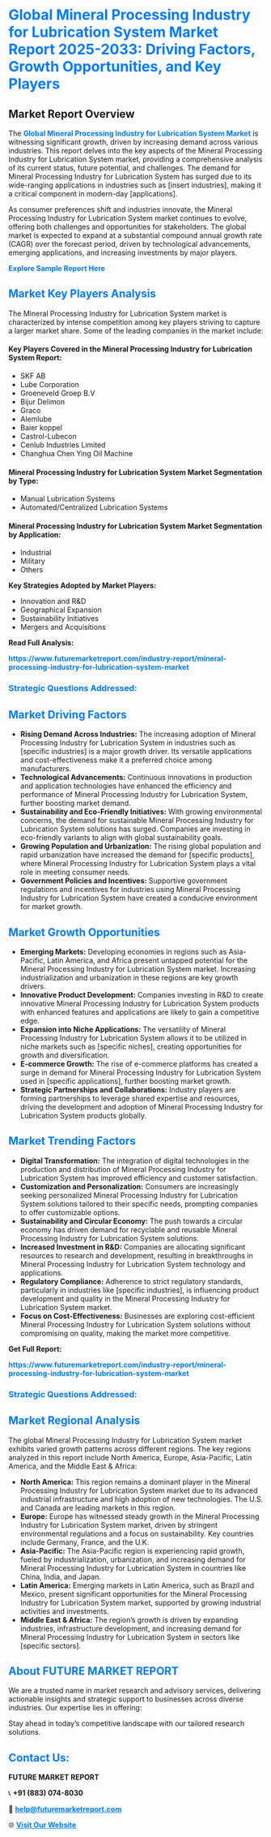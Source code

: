 <h1 style="color: #007BFF;">Global Mineral Processing Industry for Lubrication System Market Report 2025-2033: Driving Factors, Growth Opportunities, and Key Players</h1>

<section id="overview">
<h2>Market Report Overview</h2>
<p>The <a href="https://www.futuremarketreport.com/industry-report/mineral-processing-industry-for-lubrication-system-market" style="color: #007BFF; text-decoration: none;"><strong>Global Mineral Processing Industry for Lubrication System Market</strong></a> is witnessing significant growth, driven by increasing demand across various industries. This report delves into the key aspects of the Mineral Processing Industry for Lubrication System market, providing a comprehensive analysis of its current status, future potential, and challenges. The demand for Mineral Processing Industry for Lubrication System has surged due to its wide-ranging applications in industries such as [insert industries], making it a critical component in modern-day [applications].</p>
<p>As consumer preferences shift and industries innovate, the Mineral Processing Industry for Lubrication System market continues to evolve, offering both challenges and opportunities for stakeholders. The global market is expected to expand at a substantial compound annual growth rate (CAGR) over the forecast period, driven by technological advancements, emerging applications, and increasing investments by major players.</p>
</section>

<section id="overview">
<p><a href="https://www.futuremarketreport.com/request-sample/reportId=52730" style="color: #007BFF; text-decoration: none;"><strong>Explore Sample Report Here</strong></a></p>
</section>

<section id="key-players">
<h2 style="color: #007BFF;">Market Key Players Analysis</h2>
<p>The Mineral Processing Industry for Lubrication System market is characterized by intense competition among key players striving to capture a larger market share. Some of the leading companies in the market include:</p>
<h4>Key Players Covered in the Mineral Processing Industry for Lubrication System Report:</h4>
<ul><li>SKF AB</li><li>Lube Corporation</li><li>Groeneveld Groep B.V</li><li>Bijur Delimon</li><li>Graco</li><li>Alemlube</li><li>Baier koppel</li><li>Castrol-Lubecon</li><li>Cenlub Industries Limited</li><li>Changhua Chen Ying Oil Machine</li></ul>
<h4>Mineral Processing Industry for Lubrication System Market Segmentation by Type:</h4>
<ul><li>Manual Lubrication Systems</li><li>Automated/Centralized Lubrication Systems</li></ul>

<h4>Mineral Processing Industry for Lubrication System Market Segmentation by Application:</h4>
<ul><li>Industrial</li><li>Military</li><li>Others</li></ul>
<p><strong>Key Strategies Adopted by Market Players:</strong></p>
<ul>
<li>Innovation and R&D</li>
<li>Geographical Expansion</li>
<li>Sustainability Initiatives</li>
<li>Mergers and Acquisitions</li>
</ul>
</section>

<section>
<p><strong>Read Full Analysis: </strong></p><a href="https://www.futuremarketreport.com/industry-report/mineral-processing-industry-for-lubrication-system-market" style="color: #007BFF; text-decoration: none;"><strong>https://www.futuremarketreport.com/industry-report/mineral-processing-industry-for-lubrication-system-market</strong></a>
<h3 style="color: #007BFF;">Strategic Questions Addressed:</h3>
</section>

<section id="driving-factors">
<h2 style="color: #007BFF;">Market Driving Factors</h2>
<ul>
<li><strong>Rising Demand Across Industries:</strong> The increasing adoption of Mineral Processing Industry for Lubrication System in industries such as [specific industries] is a major growth driver. Its versatile applications and cost-effectiveness make it a preferred choice among manufacturers.</li>
<li><strong>Technological Advancements:</strong> Continuous innovations in production and application technologies have enhanced the efficiency and performance of Mineral Processing Industry for Lubrication System, further boosting market demand.</li>
<li><strong>Sustainability and Eco-Friendly Initiatives:</strong> With growing environmental concerns, the demand for sustainable Mineral Processing Industry for Lubrication System solutions has surged. Companies are investing in eco-friendly variants to align with global sustainability goals.</li>
<li><strong>Growing Population and Urbanization:</strong> The rising global population and rapid urbanization have increased the demand for [specific products], where Mineral Processing Industry for Lubrication System plays a vital role in meeting consumer needs.</li>
<li><strong>Government Policies and Incentives:</strong> Supportive government regulations and incentives for industries using Mineral Processing Industry for Lubrication System have created a conducive environment for market growth.</li>
</ul>
</section>

<section id="growth-opportunities">
<h2 style="color: #007BFF;">Market Growth Opportunities</h2>
<ul>
<li><strong>Emerging Markets:</strong> Developing economies in regions such as Asia-Pacific, Latin America, and Africa present untapped potential for the Mineral Processing Industry for Lubrication System market. Increasing industrialization and urbanization in these regions are key growth drivers.</li>
<li><strong>Innovative Product Development:</strong> Companies investing in R&D to create innovative Mineral Processing Industry for Lubrication System products with enhanced features and applications are likely to gain a competitive edge.</li>
<li><strong>Expansion into Niche Applications:</strong> The versatility of Mineral Processing Industry for Lubrication System allows it to be utilized in niche markets such as [specific niches], creating opportunities for growth and diversification.</li>
<li><strong>E-commerce Growth:</strong> The rise of e-commerce platforms has created a surge in demand for Mineral Processing Industry for Lubrication System used in [specific applications], further boosting market growth.</li>
<li><strong>Strategic Partnerships and Collaborations:</strong> Industry players are forming partnerships to leverage shared expertise and resources, driving the development and adoption of Mineral Processing Industry for Lubrication System products globally.</li>
</ul>
</section>

<section id="trending-factors">
<h2 style="color: #007BFF;">Market Trending Factors</h2>
<ul>
<li><strong>Digital Transformation:</strong> The integration of digital technologies in the production and distribution of Mineral Processing Industry for Lubrication System has improved efficiency and customer satisfaction.</li>
<li><strong>Customization and Personalization:</strong> Consumers are increasingly seeking personalized Mineral Processing Industry for Lubrication System solutions tailored to their specific needs, prompting companies to offer customizable options.</li>
<li><strong>Sustainability and Circular Economy:</strong> The push towards a circular economy has driven demand for recyclable and reusable Mineral Processing Industry for Lubrication System solutions.</li>
<li><strong>Increased Investment in R&D:</strong> Companies are allocating significant resources to research and development, resulting in breakthroughs in Mineral Processing Industry for Lubrication System technology and applications.</li>
<li><strong>Regulatory Compliance:</strong> Adherence to strict regulatory standards, particularly in industries like [specific industries], is influencing product development and quality in the Mineral Processing Industry for Lubrication System market.</li>
<li><strong>Focus on Cost-Effectiveness:</strong> Businesses are exploring cost-efficient Mineral Processing Industry for Lubrication System solutions without compromising on quality, making the market more competitive.</li>
</ul>
</section>

<section>
<p><strong>Get Full Report: </strong></p><a href="https://www.futuremarketreport.com/industry-report/mineral-processing-industry-for-lubrication-system-market" style="color: #007BFF; text-decoration: none;"><strong>https://www.futuremarketreport.com/industry-report/mineral-processing-industry-for-lubrication-system-market</strong></a>
<h3 style="color: #007BFF;">Strategic Questions Addressed:</h3>
</section>


<section id="regional-analysis">
<h2 style="color: #007BFF;">Market Regional Analysis</h2>
<p>The global Mineral Processing Industry for Lubrication System market exhibits varied growth patterns across different regions. The key regions analyzed in this report include North America, Europe, Asia-Pacific, Latin America, and the Middle East & Africa:</p>
<ul>
<li><strong>North America:</strong> This region remains a dominant player in the Mineral Processing Industry for Lubrication System market due to its advanced industrial infrastructure and high adoption of new technologies. The U.S. and Canada are leading markets in this region.</li>
<li><strong>Europe:</strong> Europe has witnessed steady growth in the Mineral Processing Industry for Lubrication System market, driven by stringent environmental regulations and a focus on sustainability. Key countries include Germany, France, and the U.K.</li>
<li><strong>Asia-Pacific:</strong> The Asia-Pacific region is experiencing rapid growth, fueled by industrialization, urbanization, and increasing demand for Mineral Processing Industry for Lubrication System in countries like China, India, and Japan.</li>
<li><strong>Latin America:</strong> Emerging markets in Latin America, such as Brazil and Mexico, present significant opportunities for the Mineral Processing Industry for Lubrication System market, supported by growing industrial activities and investments.</li>
<li><strong>Middle East & Africa:</strong> The region’s growth is driven by expanding industries, infrastructure development, and increasing demand for Mineral Processing Industry for Lubrication System in sectors like [specific sectors].</li>
</ul>
</section>

<footer>
<h2 style="color: #007BFF;">About FUTURE MARKET REPORT</h2>
<p>We are a trusted name in market research and advisory services, delivering actionable insights and strategic support to businesses across diverse industries. Our expertise lies in offering:</p>

<p>Stay ahead in today’s competitive landscape with our tailored research solutions.</p>

<h2 style="color: #007BFF;">Contact Us:</h2>
<p><strong>FUTURE MARKET REPORT</strong></p>
<p>📞 <strong>+91 (883) 074-8030</strong></p>
<p>📧 <strong><a href="mailto:help@futuremarketreport.com" style="color: #007BFF;">help@futuremarketreport.com</a></strong></p>
<p>🌐 <strong><a href="https://www.futuremarketreport.com/" style="color: #007BFF;">Visit Our Website</a></strong></p>
</footer>